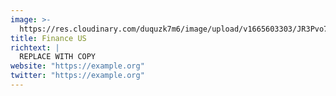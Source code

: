 ```yaml
---
image: >-
  https://res.cloudinary.com/duquzk7m6/image/upload/v1665603303/JR3Pvo7F_400x400_q9zwvv.jpg
title: Finance US
richtext: |
  REPLACE WITH COPY
website: "https://example.org"
twitter: "https://example.org"
---
```

